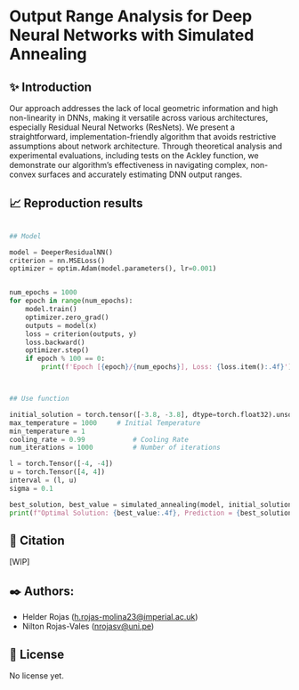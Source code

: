 # Output Range Analysis for Deep Neural Networks with Simulated Annealing

## ✨ Introduction

Our approach addresses the lack of local geometric information and high non-linearity in DNNs, making it versatile across various architectures, especially Residual Neural Networks (ResNets). We present a straightforward, implementation-friendly algorithm that avoids restrictive assumptions about network architecture. Through theoretical analysis and experimental evaluations, including tests on the Ackley function, we demonstrate our algorithm’s effectiveness in navigating complex, non-convex surfaces and accurately estimating DNN output ranges.

## 📈 Reproduction results

```python

## Model

model = DeeperResidualNN()
criterion = nn.MSELoss()
optimizer = optim.Adam(model.parameters(), lr=0.001)


num_epochs = 1000
for epoch in range(num_epochs):
    model.train()
    optimizer.zero_grad()
    outputs = model(x)
    loss = criterion(outputs, y)
    loss.backward()
    optimizer.step()
    if epoch % 100 == 0:
        print(f'Epoch [{epoch}/{num_epochs}], Loss: {loss.item():.4f}')



## Use function

initial_solution = torch.tensor([-3.8, -3.8], dtype=torch.float32).unsqueeze(0)  # Starting point
max_temperature = 1000     # Initial Temperature
min_temperature = 1
cooling_rate = 0.99            # Cooling Rate
num_iterations = 1000          # Number of iterations

l = torch.Tensor([-4, -4])
u = torch.Tensor([4, 4])
interval = (l, u)
sigma = 0.1

best_solution, best_value = simulated_annealing(model, initial_solution, max_temperature, min_temperature, cooling_rate, num_iterations, interval, sigma)
print(f"Optimal Solution: {best_value:.4f}, Prediction = {best_solution}")

```

## 📝 Citation

[WIP]


## ✒️ Authors:

* Helder Rojas (h.rojas-molina23@imperial.ac.uk)
* Nilton Rojas-Vales (nrojasv@uni.pe)


## 📃 License

No license yet.
